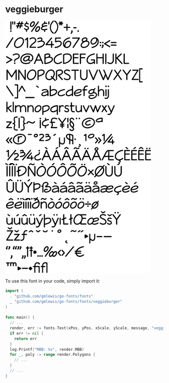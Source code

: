 # veggieburger

![veggieburger](veggieburger.png)

To use this font in your code, simply import it:

```go
import (
  . "github.com/gmlewis/go-fonts/fonts"
  _ "github.com/gmlewis/go-fonts/fonts/veggieburger"
)

func main() {
  // ...
  render, err := fonts.Text(xPos, yPos, xScale, yScale, message, "veggieburger", Center)
  if err != nil {
    return err
  }
  log.Printf("MBB: %v", render.MBB)
  for _, poly := range render.Polygons {
    // ...
  }
  // ...
}
```
